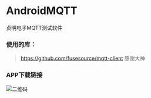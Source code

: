 # AndroidMQTT
贞明电子MQTT测试软件

### 使用的库：
>https://github.com/fusesource/mqtt-client 感谢大神

### APP下载链接
![二维码](http://ol7l9ucmp.bkt.clouddn.com/zmmqtt.png)


